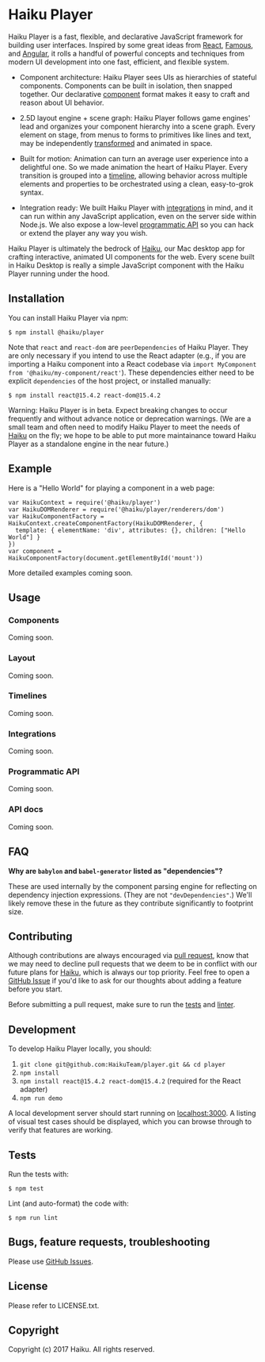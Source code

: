 # Haiku Player

Haiku Player is a fast, flexible, and declarative JavaScript framework for building user interfaces. Inspired by some great ideas from [React](https://facebook.github.io/react/), [Famous](https://github.com/famous/famous/), and [Angular](https://angular.io), it rolls a handful of powerful concepts and techniques from modern UI development into one fast, efficient, and flexible system.

* Component architecture: Haiku Player sees UIs as hierarchies of stateful components. Components can be built in isolation, then snapped together. Our declarative [component](#components) format makes it easy to craft and reason about UI behavior.

* 2.5D layout engine + scene graph: Haiku Player follows game engines' lead and organizes your component hierarchy into a scene graph. Every element on stage, from menus to forms to primitives like lines and text, may be independently [transformed](#layout) and animated in space.

* Built for motion: Animation can turn an average user experience into a delightful one. So we made animation the heart of Haiku Player. Every transition is grouped into a [timeline](#timelines), allowing behavior across multiple elements and properties to be orchestrated using a clean, easy-to-grok syntax.

* Integration ready: We built Haiku Player with [integrations](#integrations) in mind, and it can run within any JavaScript application, even on the server side within Node.js. We also expose a low-level [programmatic API](#programmatic-api) so you can hack or extend the player any way you wish.

Haiku Player is ultimately the bedrock of [Haiku](https://haiku.ai), our Mac desktop app for crafting interactive, animated UI components for the web. Every scene built in Haiku Desktop is really a simple JavaScript component with the Haiku Player running under the hood.

## Installation

You can install Haiku Player via npm:

    $ npm install @haiku/player

Note that `react` and `react-dom` are `peerDependencies` of Haiku Player. They are only necessary if you intend to use the React adapter (e.g., if you are importing  a Haiku component into a React codebase via `import MyComponent from '@haiku/my-component/react'`). These dependencies either need to be explicit `dependencies` of the host project, or installed manually:

    $ npm install react@15.4.2 react-dom@15.4.2

Warning: Haiku Player is in beta. Expect breaking changes to occur frequently and without advance notice or deprecation warnings. (We are a small team and often need to modify Haiku Player to meet the needs of [Haiku](https://haiku.ai) on the fly; we hope to be able to put more maintainance toward Haiku Player as a standalone engine in the near future.)

## Example

Here is a "Hello World" for playing a component in a web page:

    var HaikuContext = require('@haiku/player')
    var HaikuDOMRenderer = require('@haiku/player/renderers/dom')
    var HaikuComponentFactory = HaikuContext.createComponentFactory(HaikuDOMRenderer, {
      template: { elementName: 'div', attributes: {}, children: ["Hello World"] }
    })
    var component = HaikuComponentFactory(document.getElementById('mount'))

More detailed examples coming soon.

## Usage

### Components

Coming soon.

### Layout

Coming soon.

### Timelines

Coming soon.

### Integrations

Coming soon.

### Programmatic API

Coming soon.

### API docs

Coming soon.

## FAQ

**Why are `babylon` and `babel-generator` listed as "dependencies"?**

These are used internally by the component parsing engine for reflecting on dependency injection expressions. (They are not `"devDependencies"`.) We'll likely remove these in the future as they contribute significantly to footprint size.

## Contributing

Although contributions are always encouraged via [pull request](https://github.com/HaikuTeam/player/pulls), know that we may need to decline pull requests that we deem to be in conflict with our future plans for [Haiku](https://haiku.ai), which is always our top priority. Feel free to open a [GitHub Issue](https://github.com/HaikuTeam/player/issues) if you'd like to ask for our thoughts about adding a feature before you start.

Before submitting a pull request, make sure to run the [tests](#tests) and [linter](#tests).

## Development

To develop Haiku Player locally, you should:

1. `git clone git@github.com:HaikuTeam/player.git && cd player`
2. `npm install`
3. `npm install react@15.4.2 react-dom@15.4.2` (required for the React adapter)
4. `npm run demo`

A local development server should start running on [localhost:3000](http://localhost:3000). A listing of visual test cases should be displayed, which you can browse through to verify that features are working.

## Tests

Run the tests with:

    $ npm test

Lint (and auto-format) the code with:

    $ npm run lint

## Bugs, feature requests, troubleshooting

Please use [GitHub Issues](https://github.com/HaikuTeam/player/issues).

## License

Please refer to LICENSE.txt.

## Copyright

Copyright (c) 2017 Haiku. All rights reserved.

